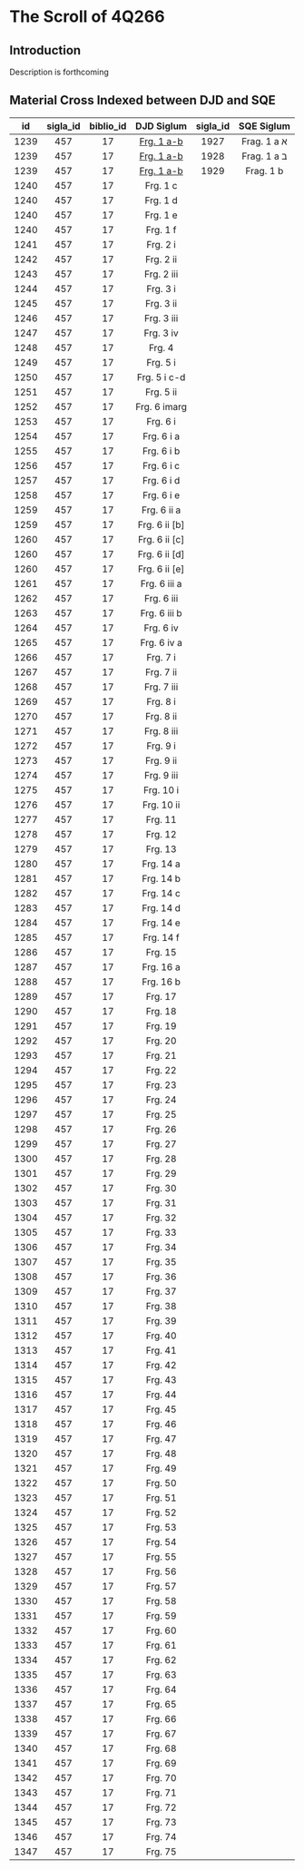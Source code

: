 # The Scroll of 4Q266

## Introduction

Description is forthcoming

## Material Cross Indexed between DJD and SQE

| id    | sigla_id  | biblio_id | DJD Siglum | sigla_id | SQE Siglum |
| :---:     | :---:     |   :---:   | :---: | :----: | :---: |
| 1239      | 457       | 17        | [Frg. 1 a-b](457_1239_Frg_1_a/457_1927.xlsx) | 1927 | Frag. 1 a א |
| 1239      | 457       | 17        | [Frg. 1 a-b](457_1239_Frg_1_a/457_1927239.xlsx) | 1928 | Frag. 1 a ב |
| 1239      | 457       | 17        | [Frg. 1 a-b](457_1239_Frg_1_a/457_1929.xlsx) | 1929 | Frag. 1 b |
| 1240      | 457       | 17        | Frg. 1 c |
| 1240      | 457       | 17        | Frg. 1 d |
| 1240      | 457       | 17        | Frg. 1 e |
| 1240      | 457       | 17        | Frg. 1 f |
| 1241      | 457       | 17        | Frg. 2 i |
| 1242      | 457       | 17        | Frg. 2 ii |
| 1243      | 457       | 17        | Frg. 2 iii |
| 1244      | 457       | 17        | Frg. 3 i |
| 1245      | 457       | 17        | Frg. 3 ii |
| 1246      | 457       | 17        | Frg. 3 iii|
| 1247      | 457       | 17        | Frg. 3 iv |
| 1248      | 457       | 17        | Frg. 4 |
| 1249      | 457       | 17        | Frg. 5 i |
| 1250      | 457       | 17        | Frg. 5 i c-d |
| 1251      | 457       | 17        | Frg. 5 ii |
| 1252      | 457       | 17        | Frg. 6 imarg |
| 1253      | 457       | 17        | Frg. 6 i |
| 1254      | 457       | 17        | Frg. 6 i a |
| 1255      | 457       | 17        | Frg. 6 i b |
| 1256      | 457       | 17        | Frg. 6 i c |
| 1257      | 457       | 17        | Frg. 6 i d |
| 1258      | 457       | 17        | Frg. 6 i e |
| 1259      | 457       | 17        | Frg. 6 ii a |
| 1259      | 457       | 17        | Frg. 6 ii [b] |
| 1260      | 457       | 17        | Frg. 6 ii [c] |
| 1260      | 457       | 17        | Frg. 6 ii [d] |
| 1260      | 457       | 17        | Frg. 6 ii [e] |
| 1261      | 457       | 17        | Frg. 6 iii a |
| 1262      | 457       | 17        | Frg. 6 iii |
| 1263      | 457       | 17        | Frg. 6 iii b |
| 1264      | 457       | 17       | Frg. 6 iv |
| 1265      | 457       | 17       | Frg. 6 iv a |
| 1266      | 457       | 17       | Frg. 7 i |
| 1267      | 457       | 17       | Frg. 7 ii |
| 1268      | 457       | 17       | Frg. 7 iii |
| 1269      | 457       | 17       | Frg. 8 i |
| 1270      | 457       | 17       | Frg. 8 ii |
| 1271      | 457       | 17       | Frg. 8 iii |
| 1272      | 457       | 17       | Frg. 9 i |
| 1273      | 457       | 17       | Frg. 9 ii |
| 1274      | 457       | 17       | Frg. 9 iii |
| 1275      | 457       | 17       | Frg. 10 i |
| 1276      | 457       | 17       | Frg. 10 ii |
| 1277      | 457       | 17       | Frg. 11 |
| 1278      | 457       | 17       | Frg. 12 |
| 1279      | 457       | 17       | Frg. 13 |
| 1280      | 457       | 17       | Frg. 14 a |
| 1281      | 457       | 17       | Frg. 14 b |
| 1282      | 457       | 17       | Frg. 14 c |
| 1283      | 457       | 17       | Frg. 14 d |
| 1284      | 457       | 17       | Frg. 14 e |
| 1285      | 457       | 17       | Frg. 14 f |
| 1286      | 457       | 17       | Frg. 15 |
| 1287      | 457       | 17       | Frg. 16 a |
| 1288      | 457       | 17       | Frg. 16 b |
| 1289      | 457       | 17       | Frg. 17 |
| 1290      | 457       | 17       | Frg. 18 |
| 1291      | 457       | 17       | Frg. 19 |
| 1292      | 457       | 17       | Frg. 20 |
| 1293      | 457       | 17       | Frg. 21 |
| 1294      | 457       | 17       | Frg. 22 |
| 1295      | 457       | 17       | Frg. 23 |
| 1296      | 457       | 17       | Frg. 24 |
| 1297      | 457       | 17       | Frg. 25 |
| 1298      | 457       | 17       | Frg. 26 |
| 1299      | 457       | 17       | Frg. 27 |
| 1300      | 457       | 17       | Frg. 28 |
| 1301      | 457       | 17       | Frg. 29 |
| 1302      | 457       | 17       | Frg. 30 |
| 1303      | 457       | 17       | Frg. 31 |
| 1304      | 457       | 17       | Frg. 32 |
| 1305      | 457       | 17       | Frg. 33 |
| 1306      | 457       | 17       | Frg. 34 |
| 1307      | 457       | 17       | Frg. 35 |
| 1308      | 457       | 17       | Frg. 36 |
| 1309      | 457       | 17       | Frg. 37 |
| 1310      | 457       | 17       | Frg. 38 |
| 1311      | 457       | 17       | Frg. 39 |
| 1312      | 457       | 17       | Frg. 40 |
| 1313      | 457       | 17       | Frg. 41 |
| 1314      | 457       | 17       | Frg. 42 |
| 1315      | 457       | 17       | Frg. 43 |
| 1316      | 457       | 17       | Frg. 44 |
| 1317      | 457       | 17       | Frg. 45 |
| 1318      | 457       | 17       | Frg. 46 |
| 1319      | 457       | 17       | Frg. 47 |
| 1320      | 457       | 17       | Frg. 48 |
| 1321      | 457       | 17       | Frg. 49 |
| 1322      | 457       | 17       | Frg. 50 |
| 1323      | 457       | 17       | Frg. 51 |
| 1324      | 457       | 17       | Frg. 52 |
| 1325      | 457       | 17       | Frg. 53 |
| 1326      | 457       | 17       | Frg. 54 |
| 1327      | 457       | 17       | Frg. 55 |
| 1328      | 457       | 17       | Frg. 56 |
| 1329      | 457       | 17       | Frg. 57 |
| 1330      | 457       | 17       | Frg. 58 |
| 1331      | 457       | 17       | Frg. 59 |
| 1332      | 457       | 17       | Frg. 60 |
| 1333      | 457       | 17       | Frg. 61 |
| 1334      | 457       | 17       | Frg. 62 |
| 1335      | 457       | 17       | Frg. 63 |
| 1336      | 457       | 17       | Frg. 64 |
| 1337      | 457       | 17       | Frg. 65 |
| 1338      | 457       | 17       | Frg. 66 |
| 1339      | 457       | 17       | Frg. 67 |
| 1340      | 457       | 17       | Frg. 68 |
| 1341      | 457       | 17       | Frg. 69 |
| 1342      | 457       | 17       | Frg. 70 |
| 1343      | 457       | 17       | Frg. 71 |
| 1344      | 457       | 17       | Frg. 72 |
| 1345      | 457       | 17       | Frg. 73 |
| 1346      | 457       | 17       | Frg. 74 |
| 1347      | 457       | 17       | Frg. 75 |